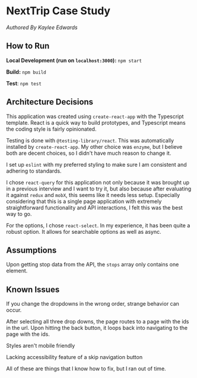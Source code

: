 # NextTrip Case Study
*Authored By Kaylee Edwards*

## How to Run

**Local Development (run on `localhost:3000`):** `npm start`

**Build:** `npm build`

**Test**: `npm test`


## Architecture Decisions

This application was created using `create-react-app` with the Typescript template. 
React is a quick way to build prototypes, and Typescript means the coding style is fairly opinionated.

Testing is done with `@testing-library/react`. This was automatically installed by `create-react-app`. 
My other choice was `enzyme`, but I believe both are decent choices, so I didn't have much reason to change it.

I set up `eslint` with my preferred styling to make sure I am consistent and adhering to standards.

I chose `react-query` for this application not only because it was brought up in a previous interview and I want to try it, 
but also because after evaluating it against `redux` and `mobX`, this seems like it needs less setup. 
Especially considering that this is a single page application with extremely straightforward functionality and API interactions,
I felt this was the best way to go.

For the options, I chose `react-select`. In my experience, it has been quite a robust option. It allows for searchable options
as well as async.


## Assumptions

Upon getting stop data from the API, the `stops` array only contains one element.


## Known Issues

If you change the dropdowns in the wrong order, strange behavior can occur.

After selecting all three drop downs, the page routes to a page with the ids in the url. Upon hitting the back button, it loops back into navigating to the page with the ids.

Styles aren't mobile friendly

Lacking accessibility feature of a skip navigation button

All of these are things that I know how to fix, but I ran out of time.
